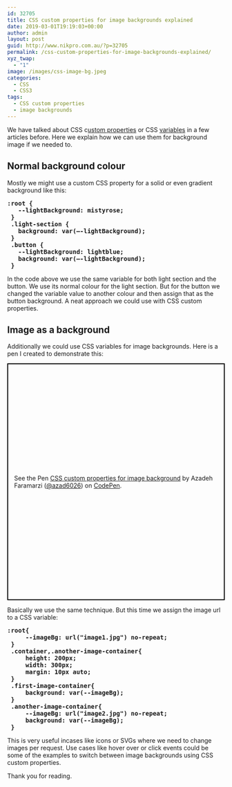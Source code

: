 ```yaml
---
id: 32705
title: CSS custom properties for image backgrounds explained
date: 2019-03-01T19:19:03+00:00
author: admin
layout: post
guid: http://www.nikpro.com.au/?p=32705
permalink: /css-custom-properties-for-image-backgrounds-explained/
xyz_twap:
  - "1"
image: /images/css-image-bg.jpeg
categories:
  - CSS
  - CSS3
tags:
  - CSS custom properties
  - image backgrounds
---
```


We have talked about CSS c[ustom properties](http://www.nikpro.com.au/using-css-variables-to-create-dynamic-css-transform-values/) or CSS [variables](http://www.nikpro.com.au/css-custom-properties-or-variables-with-more-examples/) in a few articles before. Here we explain how we can use them for background image if we needed to.

## Normal background colour

Mostly we might use a custom CSS property for a solid or even gradient background like this:

<pre class="wp-block-preformatted"><strong>:root {<br />   --lightBackground: mistyrose;<br /> }<br /> .light-section {<br />   background: var(—-lightBackground);<br /> }<br /> .button {<br />   --lightBackground: lightblue;</strong><br /><strong>   background: var(—-lightBackground);<br /> }</strong></pre>

In the code above we use the same variable for both light section and the button. We use its normal colour for the light section. But for the button we changed the variable value to another colour and then assign that as the button background. A neat approach we could use with CSS custom properties.

## Image as a background

Additionally we could use CSS variables for image backgrounds. Here is a pen I created to demonstrate this:

<p class="codepen" data-height="548" data-theme-id="0" data-default-tab="css,result" data-user="azad6026" data-slug-hash="OqMjvb" style="height: 548px; box-sizing: border-box; display: flex; align-items: center; justify-content: center; border: 2px solid black; margin: 1em 0; padding: 1em;" data-pen-title="CSS custom properties for image background">
  <span>See the Pen <a href="https://codepen.io/azad6026/pen/OqMjvb/"> CSS custom properties for image background</a> by Azadeh Faramarzi (<a href="https://codepen.io/azad6026">@azad6026</a>) on <a href="https://codepen.io">CodePen</a>.</span>
</p>

Basically we use the same technique. But this time we assign the image url to a CSS variable:

<pre class="wp-block-preformatted"><strong>:root{<br />     --imageBg: url("image1.jpg") no-repeat;<br /> }<br /> .container,.another-image-container{<br />     height: 200px;<br />     width: 300px;<br />     margin: 10px auto;<br /> }<br /> .first-image-container{<br />     background: var(--imageBg);<br /> }<br /> .another-image-container{<br />     --imageBg: url("image2.jpg") no-repeat;<br />     background: var(--imageBg);<br /> }</strong></pre>

This is very useful incases like icons or SVGs where we need to change images per request. Use cases like hover over or click events could be some of the examples to switch between image backgrounds using CSS custom properties.

Thank you for reading.
